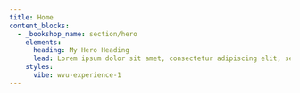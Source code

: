 ```yaml
---
title: Home
content_blocks:
  - _bookshop_name: section/hero
    elements:
      heading: My Hero Heading
      lead: Lorem ipsum dolor sit amet, consectetur adipiscing elit, sed do eiusmod tempor incididunt ut labore.
    styles:
      vibe: wvu-experience-1
---
```

